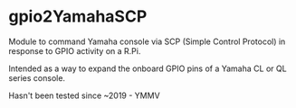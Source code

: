 # gpio2YamahaSCP
Module to command Yamaha console via SCP (Simple Control Protocol) in response to GPIO activity on a R.Pi.

Intended as a way to expand the onboard GPIO pins of a Yamaha CL or QL series console.

Hasn't been tested since ~2019 - YMMV
